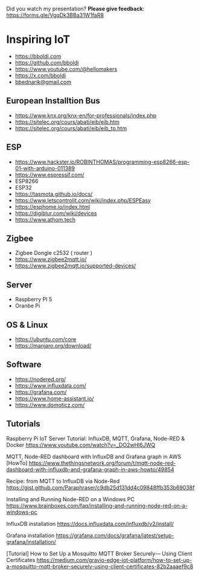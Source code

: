 
Did you watch my presentation? __Please give feedback__:
https://forms.gle/VgqDk3BBa31W1faR8

# Inspiring IoT

- https://bboldi.com
- https://github.com/bboldi
- https://www.youtube.com/@hellomakers
- https://x.com/bboldi
- bbednarik@gmail.com

## European Installtion Bus

- https://www.knx.org/knx-en/for-professionals/index.php
- https://sitelec.org/cours/abati/eib/eib.htm
- https://sitelec.org/cours/abati/eib/eib_tp.htm

## ESP

- https://www.hackster.io/ROBINTHOMAS/programming-esp8266-esp-01-with-arduino-011389
- https://www.espressif.com/
- ESP8266
- ESP32
- https://tasmota.github.io/docs/
- https://www.letscontrolit.com/wiki/index.php/ESPEasy
- https://esphome.io/index.html
- https://digiblur.com/wiki/devices
- https://www.athom.tech

## Zigbee

- Zigbee Dongle c2532 ( router )
- https://www.zigbee2mqtt.io/
- https://www.zigbee2mqtt.io/supported-devices/

## Server

- Raspberry PI 5
- Oranbe Pi

## OS & Linux

- https://ubuntu.com/core
- https://manjaro.org/download/

## Software

- https://nodered.org/
- https://www.influxdata.com/
- https://grafana.com/
- https://www.home-assistant.io/
- https://www.domoticz.com/

## Tutorials

Raspberry Pi IoT Server Tutorial: InfluxDB, MQTT, Grafana, Node-RED & Docker
https://www.youtube.com/watch?v=_DO2wHI6JWQ

MQTT, Node-RED dashboard with InfluxDB and Grafana graph in AWS [HowTo]
https://www.thethingsnetwork.org/forum/t/mqtt-node-red-dashboard-with-influxdb-and-grafana-graph-in-aws-howto/49854

Recipe: from MQTT to InfluxDB via Node-Red
https://gist.github.com/Paraphraser/c9db25d131dd4c09848ffb353b69038f

Installing and Running Node-RED on a Windows PC
https://www.brainboxes.com/faq/installing-and-running-node-red-on-a-windows-pc

InfluxDB installation
https://docs.influxdata.com/influxdb/v2/install/

Grafana installation
https://grafana.com/docs/grafana/latest/setup-grafana/installation/

[Tutorial] How to Set Up a Mosquitto MQTT Broker Securely— Using Client Certificates
https://medium.com/gravio-edge-iot-platform/how-to-set-up-a-mosquitto-mqtt-broker-securely-using-client-certificates-82b2aaaef9c8
